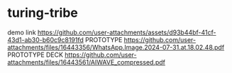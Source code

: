 # turing-tribe
demo link
https://github.com/user-attachments/assets/d93b44bf-41cf-43d1-ab30-b60c9c8191fd
PROTOTYPE
https://github.com/user-attachments/files/16443356/WhatsApp.Image.2024-07-31.at.18.02.48.pdf
PROTOTYPE DECK
https://github.com/user-attachments/files/16443561/AIWAVE_compressed.pdf

